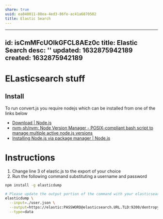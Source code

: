```yaml
---
share: true
uuid: ea840011-88ea-4ed3-86fe-ac41a6870502
title: Elastic Search
---
```

---
id: isCmMFcUOIkGFCL8AEz0c
title: Elastic Search
desc: ''
updated: 1632875942189
created: 1632875942189
---

# ELasticsearch stuff

## Install

To run convert.js you require nodejs which can be installed from one of the links below

* [Download | Node.js](https://nodejs.org/en/download/)
* [nvm-sh/nvm: Node Version Manager - POSIX-compliant bash script to manage multiple active node.js versions](https://github.com/nvm-sh/nvm)
* [Installing Node.js via package manager | Node.js](https://nodejs.org/en/download/package-manager/)

# Instructions

1. Change line 3 of elastic.js to the export of your choice
2. Run the following command substituting a username and password

``` bash
npm install -g elasticdump

# Please update the output portion of the command with your elasticsearch credentials
elasticdump \
  --input=./user.json \
  --output=https://elastic:PASSWORD@elasticsearch.URL.TLD:9200/dentropydaemon \
  --type=data

```
